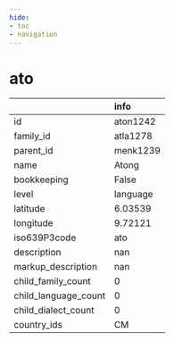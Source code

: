 ```yaml
---
hide:
- toc
- navigation
---
```

# ato
|                      | info     |
|:---------------------|:---------|
| id                   | aton1242 |
| family_id            | atla1278 |
| parent_id            | menk1239 |
| name                 | Atong    |
| bookkeeping          | False    |
| level                | language |
| latitude             | 6.03539  |
| longitude            | 9.72121  |
| iso639P3code         | ato      |
| description          | nan      |
| markup_description   | nan      |
| child_family_count   | 0        |
| child_language_count | 0        |
| child_dialect_count  | 0        |
| country_ids          | CM       |